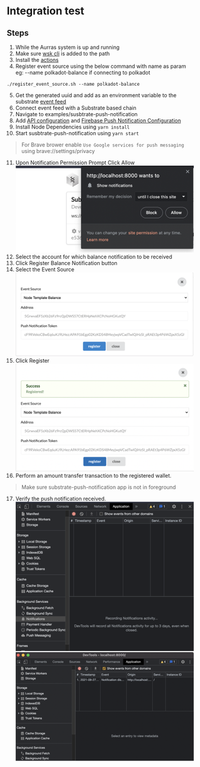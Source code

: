 # Integration test

## Steps
1. While the Aurras system is up and running
2. Make sure [wsk cli](https://github.com/apache/openwhisk-cli) is added to the path
3. Install the [actions](../../../#installation)
4. Register event source using the below command with name as param eg: --name polkadot-balance if connecting to polkadot

```
./register_event_source.sh --name polkadot-balance
```
5. Get the generated uuid and add as an environment variable to the substrate [event feed](../../../../?q=aurras-event-feed)
6. Connect event feed with a Substrate based chain
7. Navigate to examples/susbtrate-push-notification
8. Add [API configuration](../examples/substrate-push-notification/#api-configuration) and [Firebase Push Notification Configuration](../examples/substrate-push-notification/#push-notification-configuration)
9. Install Node Dependencies using `yarn install`
10. Start susbtrate-push-notification using `yarn start`
> For Brave brower enable `Use Google services for push messaging` using brave://settings/privacy
11. Upon Notification Permission Prompt Click Allow
![Allow Push Notification](../examples/substrate-push-notification/images/Screen-1.png)
12. Select the account for which balance notification to be received 
13. Click Register Balance Notification button
14. Select the Event Source 
![Allow Push Notification](../examples/substrate-push-notification/images/Screen-2.png)
15. Click Register
![Allow Push Notification](../examples/substrate-push-notification/images/Screen-3.png)
16. Perform an amount transfer transaction to the registered wallet.
> Make sure substrate-push-notification app is not in foreground
17. Verify the push notification received.
![Allow Push Notification](../examples/substrate-push-notification/images/Screen-4.png)
![Allow Push Notification](../examples/substrate-push-notification/images/Screen-5.png)
